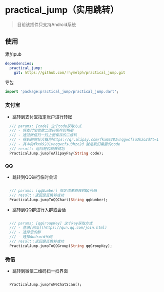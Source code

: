 # practical_jump（实用跳转）

> 目前该插件只支持Android系统

## 使用
添加pub

```yaml
dependencies:
  practical_jump:
    git: https://github.com/rhymelph/practical_jump.git
```
导包

```dart
import 'package:practical_jump/practical_jump.dart';
```

### 支付宝

- 跳转到支付宝指定账户进行转账

```dart
  /// params: [code] 这个code获取方式
  /// - 将支付宝收款二维码保存到相册
  /// - 通过微信扫一扫上面保存的二维码
  /// - 得到的网址大概为https://qr.alipay.com/fkx09281vnqgwcfsu3hzo2d?t=1562234400582
  /// - 其中的fkx09281vnqgwcfsu3hzo2d 就是我们需要的code
  /// result: 返回是否跳转成功
  PracticalJump.jumpToAlipayPay(String code);

```
### QQ

- 跳转到QQ进行临时会话

```dart

  /// params: [qqNumber] 指定你要跳转的QQ号码
  /// result：返回是否跳转成功
  PracticalJump.jumpToQQChart(String qqNumber);
```

- 跳转到QQ群进行入群或会话

```dart

  /// params: [qqGroupKey] 这个key获取方式
  /// - 登录[网址](https://qun.qq.com/join.html)
  /// - 选择您的群
  /// - 选择Android代码
  /// result：返回是否跳转成功
  PracticalJump.jumpToQQGroup(String qqGroupKey);
```

### 微信

- 跳转到微信二维码扫一扫界面

```dart

  PracticalJump.jumpToWeChatScan();
```